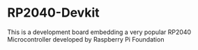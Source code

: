 # RP2040-Devkit 
This is a development board embedding a very popular RP2040 Microcontroller developed by Raspberry Pi Foundation
